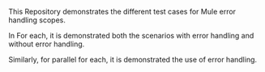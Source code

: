 This Repository demonstrates the different test cases for Mule error handling scopes.

In For each, it is demonstrated both the scenarios with error handling and without error handling.

Similarly, for parallel for each, it is demonstrated the use of error handling.
